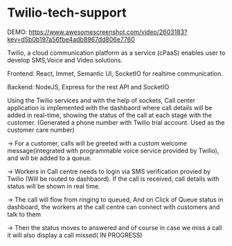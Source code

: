# Twilio-tech-support
DEMO: https://www.awesomescreenshot.com/video/2603183?key=d5b0b197a56fbe4adb8967dd806e7760

Twilio, a cloud communication platform as a service (cPaaS) enables user to develop SMS,Voice and Video solutions.

Frontend: React, Immet, Semantic UI, SocketIO for realtime communication.

Backend: NodeJS, Express for the rest API and SocketIO  

Using the Twilio services and with the help of sockets, 
Call center application is implemented with the dashbaord where call details will be added in real-time, showing the status of the call at each stage with the customer.
(Generated a phone number with Twilio trial account. Used as the customer care number)

-> For a customer, calls will be greeted with a custom welcome message(integrated with programmable voice service provided by Twilio), and will be added to a queue.

-> Workers in Call centre needs to login via SMS verification provied by Twilio (Will be routed to dashbaord). 
   If the call is received, call details with status will be shown in real time.
   
-> The call will flow from ringing to queued, And on Click of Queue status in dashboard, the workers at the call centre can connect with customers and talk to them

-> Then the status moves to answered and of course in case we miss a call it will also display a call missed( IN PROGRESS)
